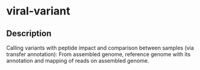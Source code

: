 # viral-variant

## Description

Calling variants with peptide impact and comparison between samples (via transfer annotation): From assembled genome, reference genome with its annotation and mapping of reads on assembled genome.
